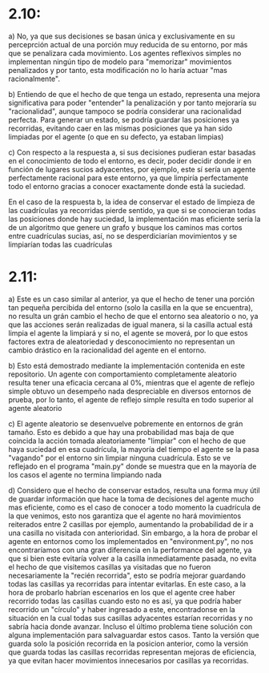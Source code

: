 # 2.10: 

a) No, ya que sus decisiones se basan única y exclusivamente en su perceprción actual de una 
porción muy reducida de su entorno, por más que se penalizara cada movimiento. Los agentes
reflexivos simples no implementan ningún tipo de modelo para "memorizar" movimientos penalizados
y por tanto, esta modificación no lo haría actuar "mas racionalmente".

b) Entiendo de que el hecho de que tenga un estado, representa una mejora significativa
para poder "entender" la penalización y por tanto mejoraría su "racionalidad", aunque
tampoco se podría considerar una racionalidad perfecta.
Para generar un estado, se podría guardar las posiciones ya recorridas, evitando caer
en las mismas posiciones que ya han sido limpiadas por el agente (o que en su defecto, ya estaban limpias)

c) Con respecto a la respuesta a, si sus decisiones pudieran estar basadas en el conocimiento
de todo el entorno, es decir, poder decidir donde ir en función de lugares sucios adyacentes, por ejemplo,
este sí sería un agente perfectamente racional para este entorno, ya que limpiría perfectamente todo el entorno
gracias a conocer exactamente donde está la suciedad.

En el caso de la respuesta b, la idea de conservar el estado de limpieza de las cuadrículas ya recorridas pierde sentido,
ya que si se conocieran todas las posiciones donde hay suciedad, la implementación mas eficiente sería la de un algoritmo
que genere un grafo y busque los caminos mas cortos entre cuadrículas sucias, así, no se desperdiciarían movimientos y se
limpiarían todas las cuadrículas

# 2.11:

a) Este es un caso similar al anterior, ya que el hecho de tener una porción tan pequeña percibida del entorno (solo la casilla en
la que se encuentra), no resulta un grán cambio el hecho de que el entorno sea aleatorio o no, ya que las acciones serán realizadas
de igual manera, si la casilla actual está limpia el agente la limpiará y si no, el agente se moverá, por lo que estos factores
extra de aleatoriedad y desconocimiento no representan un cambio drástico en la racionalidad del agente en el entorno.

b) Esto está demostrado mediante la implementación contenida en este repositorio. Un agente con comportamiento completamente
aleatorio resulta tener una eficacia cercana al 0%, mientras que el agente de reflejo simple obtuvo un desempeño
nada despreciable en diversos entornos de prueba, por lo tanto, el agente de reflejo simple resulta en todo superior
al agente aleatorio

c) El agente aleatorio se desenvuelve pobremente en entornos de grán tamaño.
Esto es debido a que hay una probabilidad mas baja de que coincida la acción tomada aleatoriamente
"limpiar" con el hecho de que haya suciedad en esa cuadrícula, la mayoría del tiempo el agente se la pasa
"vagando" por el entorno sin limpiar ninguna cuadrícula. Esto se ve reflejado en el programa "main.py" donde
se muestra que en la mayoría de los casos el agente no termina limpiando nada

d) Considero que el hecho de conservar estados, resulta una forma muy útil de guardar información que hace
la toma de decisiones del agente mucho mas eficiente, como es el caso de conocer a todo momento la cuadrícula de
la que venimos, esto nos garantiza que el agente no hará movimientos reiterados entre 2 casillas por ejemplo,
aumentando la probabilidad de ir a una casilla no visitada con anterioridad. Sin embargo, a la hora de probar
el agente en entornos como los implementados en "environment.py", no nos encontraríamos con una gran diferencia
en la performance del agente, ya que si bien este evitaría volver a la casilla inmediatamente pasada, no evita el
hecho de que visitemos casillas ya visitadas que no fueron necesariamente la "recién recorrida", esto se podría mejorar
guardando todas las casillas ya recorridas para intentar evitarlas. En este caso, a la hora de probarlo habrían escenarios
en los que el agente cree haber recorrido todas las casillas cuando esto no es así, ya que podría haber recorrido un "círculo"
y haber ingresado a este, encontradonse en la situación en la cual todas sus casillas adyacentes estarían recorridas y no sabría
hacia donde avanzar. Incluso el último problema tiene solución con alguna implementación para salvaguardar estos casos.
Tanto la versión que guarda solo la posición recorrida en la posicion anterior, como la versión que guarda todas las casillas recorridas representan mejoras de eficiencia, ya que evitan hacer movimientos innecesarios por casillas ya recorridas.